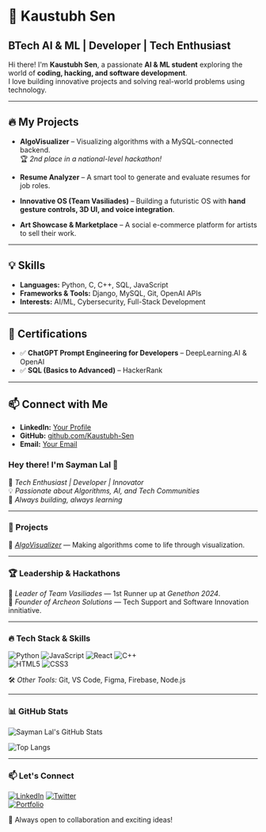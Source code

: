 # 🚀 Kaustubh Sen  

## BTech AI & ML | Developer | Tech Enthusiast  

Hi there! I'm **Kaustubh Sen**, a passionate **AI & ML student** exploring the world of **coding, hacking, and software development**.  
I love building innovative projects and solving real-world problems using technology.  

---

## 🔥 My Projects  

- **AlgoVisualizer** – Visualizing algorithms with a MySQL-connected backend.  
  🏆 *2nd place in a national-level hackathon!*  

- **Resume Analyzer** – A smart tool to generate and evaluate resumes for job roles.  

- **Innovative OS (Team Vasiliades)** – Building a futuristic OS with **hand gesture controls, 3D UI, and voice integration**.  

- **Art Showcase & Marketplace** – A social e-commerce platform for artists to sell their work.  

---

## 💡 Skills  

- **Languages:** Python, C, C++, SQL, JavaScript  
- **Frameworks & Tools:** Django, MySQL, Git, OpenAI APIs  
- **Interests:** AI/ML, Cybersecurity, Full-Stack Development  

---

## 📜 Certifications  

- ✅ **ChatGPT Prompt Engineering for Developers** – DeepLearning.AI & OpenAI  
- ✅ **SQL (Basics to Advanced)** – HackerRank  

---

## 📫 Connect with Me  

- **LinkedIn:** [Your Profile](www.linkedin.com/in/kaustubh-sen-091380328)  
- **GitHub:** [github.com/Kaustubh-Sen](https://github.com/Kaustubh207) 
- **Email:** [Your Email](Kaustubhsen2707@gmail.com)




### Hey there! I'm Sayman Lal 👋

🚀 *Tech Enthusiast | Developer | Innovator*  
💡 *Passionate about Algorithms, AI, and Tech Communities*  
🎯 *Always building, always learning*

---

### 🚀 Projects
 
🔹 *[AlgoVisualizer](https://github.com/Sayman7/algovisualizer)* — Making algorithms come to life through visualization.  

---

### 🏆 Leadership & Hackathons

👑 *Leader of Team Vasiliades* — 1st Runner up at *Genethon 2024*.  
📢 *Founder of Archeon Solutions* — Tech Support and Software Innovation innitiative.  

---

### 🔥 Tech Stack & Skills

![Python](https://img.shields.io/badge/-Python-3776AB?style=flat&logo=python&logoColor=white) 
![JavaScript](https://img.shields.io/badge/-JavaScript-F7DF1E?style=flat&logo=javascript&logoColor=black) 
![React](https://img.shields.io/badge/-React-61DAFB?style=flat&logo=react&logoColor=black) 
![C++](https://img.shields.io/badge/-C++-00599C?style=flat&logo=c%2B%2B&logoColor=white)  
![HTML5](https://img.shields.io/badge/-HTML5-E34F26?style=flat&logo=html5&logoColor=white) 
![CSS3](https://img.shields.io/badge/-CSS3-1572B6?style=flat&logo=css3&logoColor=white)

🛠 *Other Tools:* Git, VS Code, Figma, Firebase, Node.js  

---

### 📊 GitHub Stats

![Sayman Lal's GitHub Stats](https://github-readme-stats.vercel.app/api?username=Sayman7&show_icons=true&theme=radical)

![Top Langs](https://github-readme-stats.vercel.app/api/top-langs/?username=Sayman7&layout=compact&theme=radical)

---

### 📫 Let's Connect

[![LinkedIn](https://img.shields.io/badge/-LinkedIn-0077B5?style=flat&logo=linkedin&logoColor=white)]([https://linkedin.com/in/your-profile](https://www.linkedin.com/in/sayman-lal-30ba65306/))  
[![Twitter](https://img.shields.io/badge/-Twitter-1DA1F2?style=flat&logo=twitter&logoColor=white)](https://x.com/Sayman_Lal07)  
[![Portfolio](https://img.shields.io/badge/-Portfolio-000?style=flat&logo=vercel&logoColor=white)](https://your-portfolio.com)  

🚀 Always open to collaboration and exciting ideas!
